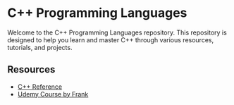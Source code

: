 # C++ Programming Languages

Welcome to the C++ Programming Languages repository. This repository is designed to help you learn and master C++ through various resources, tutorials, and projects.

## Resources

- [C++ Reference](https://cppreference.com)
- [Udemy Course by Frank](https://www.udemy.com/course/beginning-c-plus-plus-programming/)
